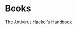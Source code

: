 # Books

[The Antivirus Hacker’s Handbook](https://repo.zenk-security.com/Magazine%20E-book/Antivirus%20hackers%20handbook.pdf)
